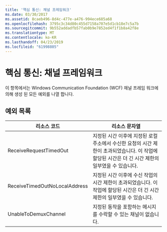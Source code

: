 ```yaml
---
title: '핵심 통신: 채널 프레임워크'
ms.date: 03/30/2017
ms.assetid: 8caeb496-8d4c-477e-a476-994ece685a68
ms.openlocfilehash: 3795c3c34d80c455d7158a707e5d1cb18e7c5a7b
ms.sourcegitcommit: 9b552addadfb57fab0b9e7852ed4f1f1b8a42f8e
ms.translationtype: MT
ms.contentlocale: ko-KR
ms.lasthandoff: 04/23/2019
ms.locfileid: "61998805"
---
```

# <a name="core-communications-channel-framework"></a>핵심 통신: 채널 프레임워크
이 항목에서는 Windows Communication Foundation (WCF) 채널 프레임 워크에 의해 생성 된 모든 예외를 나열 합니다.  
  
## <a name="exception-list"></a>예외 목록  
  
|리소스 코드|리소스 문자열|  
|-------------------|---------------------|  
|ReceiveRequestTimedOut|지정된 시간 이후에 지정된 로컬 주소에서 수신한 요청의 시간 제한이 초과되었습니다. 이 작업에 할당된 시간은 더 긴 시간 제한의 일부였을 수 있습니다.|  
|ReceiveTimedOutNoLocalAddress|지정된 시간 이후에 수신 작업의 시간 제한이 초과되었습니다. 이 작업에 할당된 시간은 더 긴 시간 제한의 일부였을 수 있습니다.|  
|UnableToDemuxChannel|지정된 동작을 포함하는 메시지를 수락할 수 있는 채널이 없습니다.|
